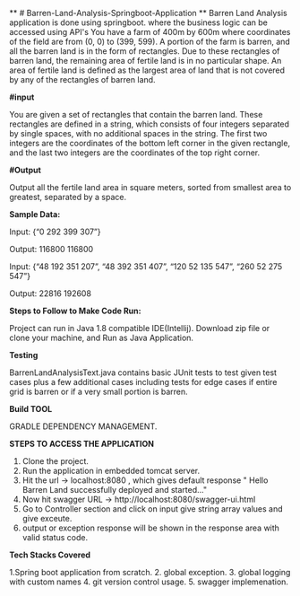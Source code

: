** # Barren-Land-Analysis-Springboot-Application **
Barren Land Analysis application is done using springboot. where the business logic can be accessed using API's
You have a farm of 400m by 600m where coordinates of the field are from (0, 0) to (399, 599). A portion of the farm is barren, and all the barren land is in the form of rectangles. Due to these rectangles of barren land, the remaining area of fertile land is in no particular shape. An area of fertile land is defined as the largest area of land that is not covered by any of the rectangles of barren land.

**#input**

You are given a set of rectangles that contain the barren land. These rectangles are defined in a string, which consists of four integers separated by single spaces, with no additional spaces in the string. The first two integers are the coordinates of the bottom left corner in the given rectangle, and the last two integers are the coordinates of the top right corner.

**#Output**

Output all the fertile land area in square meters, sorted from smallest area to greatest, separated by a space.

**Sample Data:**

Input: {“0 292 399 307”}

Output: 116800 116800

Input: {“48 192 351 207”, “48 392 351 407”, “120 52 135 547”, “260 52 275 547”}

Output: 22816 192608

**Steps to Follow to Make Code Run:**

Project can run in Java 1.8 compatible IDE(Intellij). Download zip file or clone your machine, and Run as Java Application.

**Testing**

BarrenLandAnalysisText.java contains basic JUnit tests to test given test cases plus a few additional cases including tests for edge cases if entire grid is barren or if a very small portion is barren.

**Build TOOL**

GRADLE DEPENDENCY MANAGEMENT.


**STEPS TO ACCESS THE APPLICATION**

1. Clone the project.
2. Run the application in embedded tomcat server.
3. Hit the url -> localhost:8080 , which gives default response " Hello Barren Land successfully deployed and started..."
4. Now hit swagger URL -> http://localhost:8080/swagger-ui.html
5. Go to Controller section and click on input give string array values and give exceute.
6. output or exception response will be shown in the response area with valid status code.

**Tech Stacks Covered**

1.Spring boot application from scratch.
2. global exception.
3. global logging with custom names
4. git version control usage.
5. swagger implemenation.

